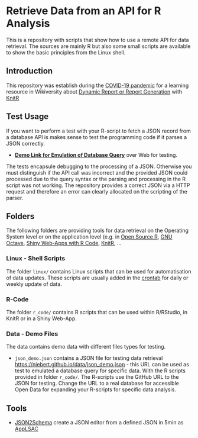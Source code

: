 # Retrieve Data from an API for R Analysis
This is a repository with scripts that show how to use a remote API for data retrieval. The sources are mainly R but also some small scripts are available to show the basic principles from the Linux shell.

## Introduction
This repository was establish during the [COVID-19 pandemic](https://en.wikiversity.org/wiki/COVID-19) for a learning resource in Wikiversity  about [Dynamic Report or Report Generation](https://en.wikiversity.org/wiki/Dynamic_Document_Generation) with [KnitR](https://en.wikiversity.org/wiki/KnitR)

## Test Usage
If you want to perform a test with your R-script to fetch a JSON record from a database API is makes sense to test the programming code if it parses a JSON correctly.
* [**Demo Link for Emulation of Database Query**](https://niebert.github.io/data4api) over Web for testing.

The tests encapsule debugging to the processing of a JSON. Otherwise you must distinguish if the API call was incorrect and the provided JSON could processed due to the query syntax or the parsing and processing in the R script was not working. The repository provides a correct JSON via a HTTP request and therefore an error can clearly allocated on the scripting of the parser.

## Folders
The following folders are providing tools for data retrieval on the Operating System level or on the application level (e.g. in [Open Source R](https://en.wikipedia.org/wiki/R_(programming_language)), [GNU Octave](https://www.gnu.org/software/octave/), [Shiny Web-Apps with R Code](https://shiny.rstudio.com/gallery/), [KnitR](https://en.wikiversity.org/wiki/KnitR), ...

### Linux - Shell Scripts
The folder `linux/` contains Linux scripts that can be used for automatisation of data updates. These scripts are usually added in the [crontab](https://linuxhandbook.com/crontab/) for daily or weekly update of data.

### R-Code
The folder `r_code/` contains R scripts that can be used within R/RStudio, in KnitR or in a Shiny Web-App. 

### Data - Demo Files
The data contains demo data with different files types for testing.
* `json_demo.json` contains a JSON file for testing data retrieval https://niebert.github.io/data/json_demo.json - this URL can be used as test to emulated a database query for specific data. With the R scripts provided in folder `r_code/`. The R-scripts use the GitHub URL to the JSON for testing. Change the URL to a real database for accessible Open Data for expanding your R-scripts for specific data analysis.

## Tools
* [JSON2Schema](https://niehausbert.gitlab.io/JSON2Schema) create a JSON editor from a defined JSON in 5min as [AppLSAC](https://en.wikiversity.org/wiki/AppLSAC)

